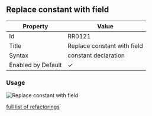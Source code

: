 ## Replace constant with field

| Property           | Value                       |
| ------------------ | --------------------------- |
| Id                 | RR0121                      |
| Title              | Replace constant with field |
| Syntax             | constant declaration        |
| Enabled by Default | &#x2713;                    |

### Usage

![Replace constant with field](../../images/refactorings/ReplaceConstantWithField.png)

[full list of refactorings](Refactorings.md)